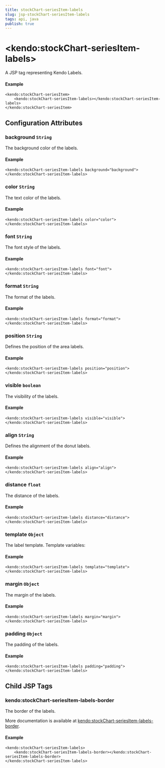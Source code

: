 ```yaml
---
title: stockChart-seriesItem-labels
slug: jsp-stockChart-seriesItem-labels
tags: api, java
publish: true
---
```


# \<kendo:stockChart-seriesItem-labels\>
A JSP tag representing Kendo Labels.

#### Example
    <kendo:stockChart-seriesItem>
        <kendo:stockChart-seriesItem-labels></kendo:stockChart-seriesItem-labels>
    </kendo:stockChart-seriesItem>


## Configuration Attributes


### background `String`

The background color of the labels.

#### Example
    <kendo:stockChart-seriesItem-labels background="background">
    </kendo:stockChart-seriesItem-labels>



### color `String`

The text color of the labels.

#### Example
    <kendo:stockChart-seriesItem-labels color="color">
    </kendo:stockChart-seriesItem-labels>



### font `String`

The font style of the labels.

#### Example
    <kendo:stockChart-seriesItem-labels font="font">
    </kendo:stockChart-seriesItem-labels>



### format `String`

The format of the labels.

#### Example
    <kendo:stockChart-seriesItem-labels format="format">
    </kendo:stockChart-seriesItem-labels>



### position `String`

Defines the position of the area labels.

#### Example
    <kendo:stockChart-seriesItem-labels position="position">
    </kendo:stockChart-seriesItem-labels>



### visible `boolean`

The visibility of the labels.

#### Example
    <kendo:stockChart-seriesItem-labels visible="visible">
    </kendo:stockChart-seriesItem-labels>



### align `String`

Defines the alignment of the donut labels.

#### Example
    <kendo:stockChart-seriesItem-labels align="align">
    </kendo:stockChart-seriesItem-labels>



### distance `float`

The distance of the labels.

#### Example
    <kendo:stockChart-seriesItem-labels distance="distance">
    </kendo:stockChart-seriesItem-labels>



### template `Object`

The label template.
Template variables:

#### Example
    <kendo:stockChart-seriesItem-labels template="template">
    </kendo:stockChart-seriesItem-labels>



### margin `Object`

The margin of the labels.

#### Example
    <kendo:stockChart-seriesItem-labels margin="margin">
    </kendo:stockChart-seriesItem-labels>



### padding `Object`

The padding of the labels.

#### Example
    <kendo:stockChart-seriesItem-labels padding="padding">
    </kendo:stockChart-seriesItem-labels>



## Child JSP Tags

### kendo:stockChart-seriesItem-labels-border

The border of the labels.

More documentation is available at [kendo:stockChart-seriesItem-labels-border](/api/wrappers/jsp/stockchart/seriesitem-labels-border).

#### Example

    <kendo:stockChart-seriesItem-labels>
        <kendo:stockChart-seriesItem-labels-border></kendo:stockChart-seriesItem-labels-border>
    </kendo:stockChart-seriesItem-labels>
 
